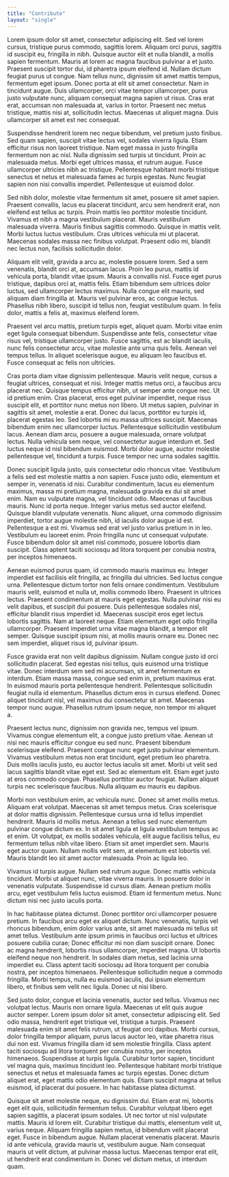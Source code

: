 ```yaml
---
title: "Contribute"
layout: "single"
---
```


Lorem ipsum dolor sit amet, consectetur adipiscing elit. Sed vel lorem cursus, tristique purus commodo, sagittis lorem. Aliquam orci purus, sagittis id suscipit eu, fringilla in nibh. Quisque auctor elit et nulla blandit, a mollis sapien fermentum. Mauris at lorem ac magna faucibus pulvinar a et justo. Praesent suscipit tortor dui, id pharetra ipsum eleifend id. Nullam dictum feugiat purus ut congue. Nam tellus nunc, dignissim sit amet mattis tempus, fermentum eget ipsum. Donec porta at elit sit amet consectetur. Nam in tincidunt augue. Duis ullamcorper, orci vitae tempor ullamcorper, purus justo vulputate nunc, aliquam consequat magna sapien ut risus. Cras erat erat, accumsan non malesuada at, varius in tortor. Praesent nec metus tristique, mattis nisi at, sollicitudin lectus. Maecenas ut aliquet magna. Duis ullamcorper sit amet est nec consequat.

Suspendisse hendrerit lorem nec neque bibendum, vel pretium justo finibus. Sed quam sapien, suscipit vitae lectus vel, sodales viverra ligula. Etiam efficitur risus non laoreet tristique. Nam eget massa in justo fringilla fermentum non ac nisl. Nulla dignissim sed turpis ut tincidunt. Proin ac malesuada metus. Morbi eget ultrices massa, et rutrum augue. Fusce ullamcorper ultricies nibh ac tristique. Pellentesque habitant morbi tristique senectus et netus et malesuada fames ac turpis egestas. Nunc feugiat sapien non nisi convallis imperdiet. Pellentesque ut euismod dolor.

Sed nibh dolor, molestie vitae fermentum sit amet, posuere sit amet sapien. Praesent convallis, lacus eu placerat tincidunt, arcu sem hendrerit erat, non eleifend est tellus ac turpis. Proin mattis leo porttitor molestie tincidunt. Vivamus et nibh a magna vestibulum placerat. Mauris vestibulum malesuada viverra. Mauris finibus sagittis commodo. Quisque in mattis velit. Morbi luctus luctus vestibulum. Cras ultrices vehicula mi ut placerat. Maecenas sodales massa nec finibus volutpat. Praesent odio mi, blandit nec lectus non, facilisis sollicitudin dolor.

Aliquam elit velit, gravida a arcu ac, molestie posuere lorem. Sed a sem venenatis, blandit orci at, accumsan lacus. Proin leo purus, mattis id vehicula porta, blandit vitae ipsum. Mauris a convallis nisl. Fusce eget purus tristique, dapibus orci at, mattis felis. Etiam bibendum sem ultrices dolor luctus, sed ullamcorper lectus maximus. Nulla congue elit mauris, sed aliquam diam fringilla at. Mauris vel pulvinar eros, ac congue lectus. Phasellus nibh libero, suscipit id tellus non, feugiat vestibulum quam. In felis dolor, mattis a felis at, maximus eleifend lorem.

Praesent vel arcu mattis, pretium turpis eget, aliquet quam. Morbi vitae enim eget ligula consequat bibendum. Suspendisse ante felis, consectetur vitae risus vel, tristique ullamcorper justo. Fusce sagittis, est ac blandit iaculis, nunc felis consectetur arcu, vitae molestie ante urna quis felis. Aenean vel tempus tellus. In aliquet scelerisque augue, eu aliquam leo faucibus et. Fusce consequat ac felis non ultricies.

Cras porta diam vitae dignissim pellentesque. Mauris velit neque, cursus a feugiat ultrices, consequat et nisi. Integer mattis metus orci, a faucibus arcu placerat nec. Quisque tempus efficitur nibh, ut semper ante congue nec. Ut id pretium enim. Cras placerat, eros eget pulvinar imperdiet, neque risus suscipit elit, et porttitor nunc metus non libero. Ut metus sapien, pulvinar in sagittis sit amet, molestie a erat. Donec dui lacus, porttitor eu turpis id, placerat egestas leo. Sed lobortis mi eu massa ultrices suscipit. Maecenas bibendum enim nec ullamcorper luctus. Pellentesque sollicitudin vestibulum lacus. Aenean diam arcu, posuere a augue malesuada, ornare volutpat lectus. Nulla vehicula sem neque, vel consectetur augue interdum et. Sed luctus neque id nisl bibendum euismod. Morbi dolor augue, auctor molestie pellentesque vel, tincidunt a turpis. Fusce tempor nec urna sodales sagittis.

Donec suscipit ligula justo, quis consectetur odio rhoncus vitae. Vestibulum a felis sed est molestie mattis a non sapien. Fusce justo odio, elementum et semper in, venenatis id nisi. Curabitur condimentum, lacus eu elementum maximus, massa mi pretium magna, malesuada gravida ex dui sit amet enim. Nam eu vulputate magna, vel tincidunt odio. Maecenas ut faucibus mauris. Nunc id porta neque. Integer varius metus sed auctor eleifend. Quisque blandit vulputate venenatis. Nunc aliquet, urna commodo dignissim imperdiet, tortor augue molestie nibh, id iaculis dolor augue id est. Pellentesque a est mi. Vivamus sed erat vel justo varius pretium in in leo. Vestibulum eu laoreet enim. Proin fringilla nunc ut consequat vulputate. Fusce bibendum dolor sit amet nisl commodo, posuere lobortis diam suscipit. Class aptent taciti sociosqu ad litora torquent per conubia nostra, per inceptos himenaeos.

Aenean euismod purus quam, id commodo mauris maximus eu. Integer imperdiet est facilisis elit fringilla, ac fringilla dui ultricies. Sed luctus congue urna. Pellentesque dictum tortor non felis ornare condimentum. Vestibulum mauris velit, euismod et nulla ut, mollis commodo libero. Praesent in ultrices lectus. Praesent condimentum at mauris eget egestas. Nulla pulvinar nisi eu velit dapibus, et suscipit dui posuere. Duis pellentesque sodales nisl, efficitur blandit risus imperdiet id. Maecenas suscipit eros eget lectus lobortis sagittis. Nam at laoreet neque. Etiam elementum eget odio fringilla ullamcorper. Praesent imperdiet urna vitae magna blandit, a tempor elit semper. Quisque suscipit ipsum nisi, at mollis mauris ornare eu. Donec nec sem imperdiet, aliquet risus id, pulvinar ipsum.

Fusce gravida erat non velit dapibus dignissim. Nullam congue justo id orci sollicitudin placerat. Sed egestas nisi tellus, quis euismod urna tristique vitae. Donec interdum sem sed mi accumsan, sit amet fermentum ex interdum. Etiam massa massa, congue sed enim in, pretium maximus erat. In euismod mauris porta pellentesque hendrerit. Pellentesque sollicitudin feugiat nulla id elementum. Phasellus dictum eros in cursus eleifend. Donec aliquet tincidunt nisl, vel maximus dui consectetur sit amet. Maecenas tempor nunc augue. Phasellus rutrum ipsum neque, non tempor mi aliquet a.

Praesent lectus nunc, dignissim non gravida nec, tempus vel ipsum. Vivamus congue elementum elit, a congue justo pretium vitae. Aenean ut nisi nec mauris efficitur congue eu sed nunc. Praesent bibendum scelerisque eleifend. Praesent congue nunc eget justo pulvinar elementum. Vivamus vestibulum metus non erat tincidunt, eget pretium leo pharetra. Duis mollis iaculis justo, eu auctor lectus iaculis sit amet. Morbi ut velit sed lacus sagittis blandit vitae eget est. Sed ac elementum elit. Etiam eget justo at eros commodo congue. Phasellus porttitor auctor feugiat. Nullam aliquet turpis nec scelerisque faucibus. Nulla aliquam eu mauris eu dapibus.

Morbi non vestibulum enim, ac vehicula nunc. Donec sit amet mollis metus. Aliquam erat volutpat. Maecenas sit amet tempus metus. Cras scelerisque at dolor mattis dignissim. Pellentesque cursus urna id tellus imperdiet hendrerit. Mauris id mollis metus. Aenean a tellus sed nunc elementum pulvinar congue dictum ex. In sit amet ligula et ligula vestibulum tempus ac et enim. Ut volutpat, ex mollis sodales vehicula, elit augue facilisis tellus, eu fermentum tellus nibh vitae libero. Etiam sit amet imperdiet sem. Mauris eget auctor quam. Nullam mollis velit sem, at elementum est lobortis vel. Mauris blandit leo sit amet auctor malesuada. Proin ac ligula leo.

Vivamus id turpis augue. Nullam sed rutrum augue. Donec mattis vehicula tincidunt. Morbi ut aliquet nunc, vitae viverra mauris. In posuere dolor in venenatis vulputate. Suspendisse id cursus diam. Aenean pretium mollis arcu, eget vestibulum felis luctus euismod. Etiam id fermentum metus. Nunc dictum nisi nec justo iaculis porta.

In hac habitasse platea dictumst. Donec porttitor orci ullamcorper posuere pretium. In faucibus arcu eget ex aliquet dictum. Nunc venenatis, turpis vel rhoncus bibendum, enim dolor varius ante, sit amet malesuada mi tellus sit amet tellus. Vestibulum ante ipsum primis in faucibus orci luctus et ultrices posuere cubilia curae; Donec efficitur mi non diam suscipit ornare. Donec ac magna hendrerit, lobortis risus ullamcorper, imperdiet magna. Ut lobortis eleifend neque non hendrerit. In sodales diam metus, sed lacinia urna imperdiet eu. Class aptent taciti sociosqu ad litora torquent per conubia nostra, per inceptos himenaeos. Pellentesque sollicitudin neque a commodo fringilla. Morbi tempus, nulla eu euismod iaculis, dui ipsum elementum libero, et finibus sem velit nec ligula. Donec ut nisi libero.

Sed justo dolor, congue et lacinia venenatis, auctor sed tellus. Vivamus nec volutpat lectus. Mauris non ornare ligula. Maecenas ut elit quis augue auctor semper. Lorem ipsum dolor sit amet, consectetur adipiscing elit. Sed odio massa, hendrerit eget tristique vel, tristique a turpis. Praesent malesuada enim sit amet felis rutrum, ut feugiat orci dapibus. Morbi cursus, dolor fringilla tempor aliquam, purus lacus auctor leo, vitae pharetra risus dui non est. Vivamus fringilla diam id sem molestie fringilla. Class aptent taciti sociosqu ad litora torquent per conubia nostra, per inceptos himenaeos. Suspendisse at turpis ligula. Curabitur tortor sapien, tincidunt vel magna quis, maximus tincidunt leo. Pellentesque habitant morbi tristique senectus et netus et malesuada fames ac turpis egestas. Donec dictum aliquet erat, eget mattis odio elementum quis. Etiam suscipit magna at tellus euismod, id placerat dui posuere. In hac habitasse platea dictumst.

Quisque sit amet molestie neque, eu dignissim dui. Etiam erat mi, lobortis eget elit quis, sollicitudin fermentum tellus. Curabitur volutpat libero eget sapien sagittis, a placerat ipsum sodales. Ut nec tortor ut nisl vulputate mattis. Mauris id lorem elit. Curabitur tristique dui mattis, elementum velit ut, varius neque. Aliquam fringilla sapien metus, id bibendum velit placerat eget. Fusce in bibendum augue. Nullam placerat venenatis placerat. Mauris id ante vehicula, gravida mauris ut, vestibulum augue. Nam consequat mauris ut velit dictum, at pulvinar massa luctus. Maecenas tempor erat elit, ut hendrerit erat condimentum in. Donec vel dictum metus, ut interdum quam.